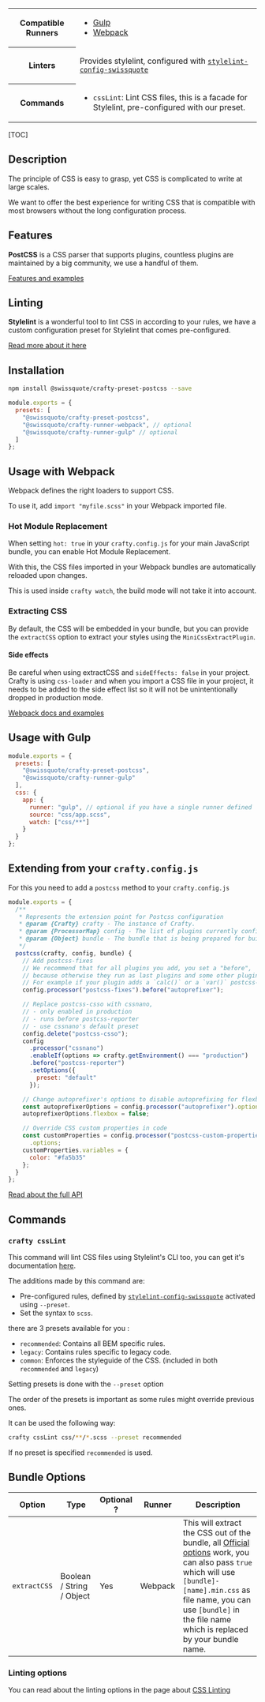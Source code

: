 <table>
<tr><th>Compatible Runners</th><td>

- [Gulp](05_Packages/02_crafty-runner-gulp.md)
- [Webpack](05_Packages/02_crafty-runner-webpack.md)

</td></tr>
<tr><th>Linters</th><td>

Provides stylelint, configured with [`stylelint-config-swissquote`](05_Packages/10_stylelint-config-swissquote.md)

</td></tr>
<tr><th>Commands</th><td>

- `cssLint`: Lint CSS files, this is a facade for Stylelint, pre-configured with our preset.

</td></tr>
</table>

[TOC]

## Description

The principle of CSS is easy to grasp, yet CSS is complicated to write at large scales.

We want to offer the best experience for writing CSS that is compatible with most browsers without the long configuration process.

## Features

**PostCSS** is a CSS parser that supports plugins, countless plugins are maintained by a big community, we use a handful of them.

[Features and examples](CSS_Features.md)

## Linting

**Stylelint** is a wonderful tool to lint CSS in according to your rules, we have a custom configuration preset for Stylelint that comes pre-configured.

[Read more about it here](CSS_Linting.md)

## Installation

```bash
npm install @swissquote/crafty-preset-postcss --save
```

```javascript
module.exports = {
  presets: [
    "@swissquote/crafty-preset-postcss",
    "@swissquote/crafty-runner-webpack", // optional
    "@swissquote/crafty-runner-gulp" // optional
  ]
};
```

## Usage with Webpack

Webpack defines the right loaders to support CSS.

To use it, add `import "myfile.scss"` in your Webpack imported file.

### Hot Module Replacement

When setting `hot: true` in your `crafty.config.js` for your main JavaScript bundle, you can enable Hot Module Replacement.

With this, the CSS files imported in your Webpack bundles are automatically reloaded upon changes.

This is used inside `crafty watch`, the build mode will not take it into account.

### Extracting CSS

By default, the CSS will be embedded in your bundle, but you can provide the `extractCSS` option to extract your styles using the `MiniCssExtractPlugin`.

#### Side effects

Be careful when using extractCSS and `sideEffects: false` in your project. Crafty is using `css-loader` and when you import a CSS file in your project, it needs to be added to the side effect list so it will not be unintentionally dropped in production mode.

[Webpack docs and examples](https://webpack.js.org/guides/tree-shaking/#mark-the-file-as-side-effect-free)

## Usage with Gulp

```javascript
module.exports = {
  presets: [
    "@swissquote/crafty-preset-postcss",
    "@swissquote/crafty-runner-gulp"
  ],
  css: {
    app: {
      runner: "gulp", // optional if you have a single runner defined
      source: "css/app.scss",
      watch: ["css/**"]
    }
  }
};
```

## Extending from your `crafty.config.js`

For this you need to add a `postcss` method to your `crafty.config.js`

```javascript
module.exports = {
  /**
   * Represents the extension point for Postcss configuration
   * @param {Crafty} crafty - The instance of Crafty.
   * @param {ProcessorMap} config - The list of plugins currently configured
   * @param {Object} bundle - The bundle that is being prepared for build (name, input, source, destination)
   */
  postcss(crafty, config, bundle) {
    // Add postcss-fixes
    // We recommend that for all plugins you add, you set a "before",
    // because otherwise they run as last plugins and some other plugins might miss some optimizations
    // For example if your plugin adds a `calc()` or a `var()` postcss-calc and postcss-custom-properties will already have run
    config.processor("postcss-fixes").before("autoprefixer");

    // Replace postcss-csso with cssnano,
    // - only enabled in production
    // - runs before postcss-reporter
    // - use cssnano's default preset
    config.delete("postcss-csso");
    config
      .processor("cssnano")
      .enableIf(options => crafty.getEnvironment() === "production")
      .before("postcss-reporter")
      .setOptions({
        preset: "default"
      });

    // Change autoprefixer's options to disable autoprefixing for flexbox
    const autoprefixerOptions = config.processor("autoprefixer").options;
    autoprefixerOptions.flexbox = false;

    // Override CSS custom properties in code
    const customProperties = config.processor("postcss-custom-properties")
      .options;
    customProperties.variables = {
      color: "#fa5b35"
    };
  }
};
```

[Read about the full API](./Postcss_Extension_API.md)

## Commands

### `crafty cssLint`

This command will lint CSS files using Stylelint's CLI too, you can get it's documentation [here](https://stylelint.io/user-guide/cli/).

The additions made by this command are:

- Pre-configured rules, defined by [`stylelint-config-swissquote`](05_Packages/10_stylelint-config-swissquote.md) activated using `--preset`.
- Set the syntax to `scss`.

there are 3 presets available for you :

- `recommended`: Contains all BEM specific rules.
- `legacy`: Contains rules specific to legacy code.
- `common`: Enforces the styleguide of the CSS. (included in both `recommended` and `legacy`)

Setting presets is done with the `--preset` option

The order of the presets is important as some rules might override previous ones.

It can be used the following way:

```bash
crafty cssLint css/**/*.scss --preset recommended
```

If no preset is specified `recommended` is used.

## Bundle Options

| Option       | Type                      | Optional ? | Runner  | Description                                                                                                                                                                                                                                                                                                        |
| ------------ | ------------------------- | ---------- | ------- | ------------------------------------------------------------------------------------------------------------------------------------------------------------------------------------------------------------------------------------------------------------------------------------------------------------------ |
| `extractCSS` | Boolean / String / Object | Yes        | Webpack | This will extract the CSS out of the bundle, all [Official options](https://github.com/webpack-contrib/mini-css-extract-plugin#configuration) work, you can also pass `true` which will use `[bundle]-[name].min.css` as file name, you can use `[bundle]` in the file name which is replaced by your bundle name. |

### Linting options

You can read about the linting options in the page about [CSS Linting](CSS_Linting.md)
